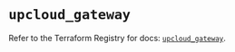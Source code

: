 # `upcloud_gateway`

Refer to the Terraform Registry for docs: [`upcloud_gateway`](https://registry.terraform.io/providers/upcloudltd/upcloud/5.29.0/docs/resources/gateway).
